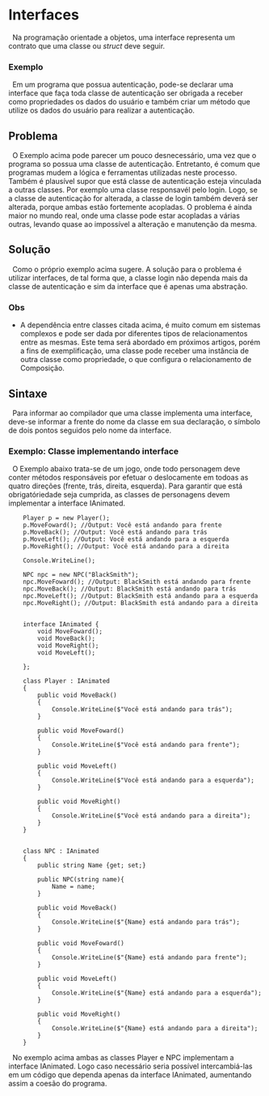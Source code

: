 # Interfaces

&nbsp; Na programação orientade a objetos, uma interface representa um contrato que uma classe ou <i> struct </i> deve seguir.

### Exemplo

&nbsp; Em um programa que possua autenticação, pode-se declarar uma interface que faça toda classe de autenticação ser obrigada a receber como propriedades os dados do usuário e também criar um método que utilize os dados do usuário para realizar a autenticação. <br>

## Problema

&nbsp; O Exemplo acima pode parecer um pouco desnecessário, uma vez que o programa so possua uma classe de autenticação. Entretanto, é comum que programas mudem a lógica e ferramentas utilizadas neste processo. Também é plausível supor que está classe de autenticação esteja vinculada a outras classes. Por exemplo uma classe responsavél pelo login. Logo, se a classe de autenticação for alterada, a classe de login também deverá ser alterada, porque ambas estão fortemente acopladas. O problema é ainda maior no mundo real, onde uma classe pode estar acopladas a várias outras, levando quase ao impossível a alteração e manutenção da mesma.

## Solução

&nbsp; Como o próprio exemplo acima sugere. A solução para o problema é utilizar interfaces, de tal forma que, a classe login não dependa mais da classe de autenticação e sim da interface que é apenas uma abstração. 

### Obs

- A dependência entre classes citada acima, é muito comum em sistemas complexos e pode ser dada por diferentes tipos de relacionamentos entre as mesmas. Este tema será abordado em próximos artigos, porém a fins de exemplificação, uma classe pode receber uma instância de outra classe como propriedade, o que configura o relacionamento de Composição. 

## Sintaxe

&nbsp; Para informar ao compilador que uma classe implementa uma interface, deve-se informar a frente do nome da classe em sua declaração, o símbolo de dois pontos seguidos pelo nome da interface.

### Exemplo: Classe implementando interface

&nbsp; O Exemplo abaixo trata-se de um jogo, onde todo personagem deve conter métodos responsáveis por efetuar o deslocamente em todoas as quatro direções (frente, trás, direita, esquerda). Para garantir que está obrigatóriedade seja cumprida, as classes de personagens devem implementar a interface IAnimated.

```
    Player p = new Player();
    p.MoveFoward(); //Output: Você está andando para frente
    p.MoveBack(); //Output: Você está andando para trás
    p.MoveLeft(); //Output: Você está andando para a esquerda
    p.MoveRight(); //Output: Você está andando para a direita

    Console.WriteLine(); 

    NPC npc = new NPC("BlackSmith");
    npc.MoveFoward(); //Output: BlackSmith está andando para frente
    npc.MoveBack(); //Output: BlackSmith está andando para trás
    npc.MoveLeft(); //Output: BlackSmith está andando para a esquerda
    npc.MoveRight(); //Output: BlackSmith está andando para a direita


    interface IAnimated {
        void MoveFoward();
        void MoveBack();
        void MoveRight();
        void MoveLeft();
        
    };

    class Player : IAnimated
    {
        public void MoveBack()
        {
            Console.WriteLine($"Você está andando para trás");
        }

        public void MoveFoward()
        {
            Console.WriteLine($"Você está andando para frente");
        }

        public void MoveLeft()
        {
            Console.WriteLine($"Você está andando para a esquerda");
        }

        public void MoveRight()
        {
            Console.WriteLine($"Você está andando para a direita");
        }
    }


    class NPC : IAnimated
    {
        public string Name {get; set;}

        public NPC(string name){
            Name = name;
        }

        public void MoveBack()
        {
            Console.WriteLine($"{Name} está andando para trás");
        }

        public void MoveFoward()
        {
            Console.WriteLine($"{Name} está andando para frente");
        }

        public void MoveLeft()
        {
            Console.WriteLine($"{Name} está andando para a esquerda");
        }

        public void MoveRight()
        {
            Console.WriteLine($"{Name} está andando para a direita");
        }
    }

```

&nbsp; No exemplo acima ambas as classes Player e NPC implementam a interface IAnimated. Logo caso necessário seria possível intercambiá-las em um código que dependa apenas da interface IAnimated, aumentando assim a coesão do programa.

